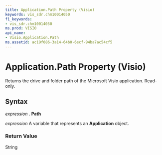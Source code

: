 ```yaml
---
title: Application.Path Property (Visio)
keywords: vis_sdr.chm10014050
f1_keywords:
- vis_sdr.chm10014050
ms.prod: VISIO
api_name:
- Visio.Application.Path
ms.assetid: ac19f086-3a14-64b0-6ecf-94ba7ac54cf5
---
```



# Application.Path Property (Visio)

Returns the drive and folder path of the Microsoft Visio application. Read-only.


## Syntax

 _expression_ . **Path**

 _expression_ A variable that represents an **Application** object.


### Return Value

String


